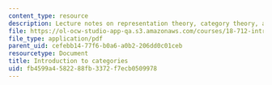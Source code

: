 ```yaml
---
content_type: resource
description: Lecture notes on representation theory, category theory, and functors.
file: https://ol-ocw-studio-app-qa.s3.amazonaws.com/courses/18-712-introduction-to-representation-theory-fall-2010/fb4599a4582288fb3372f7ecb0509978_MIT18_712F10_ch6.pdf
file_type: application/pdf
parent_uid: cefebb14-77f6-b0a6-a0b2-206dd0c01ceb
resourcetype: Document
title: Introduction to categories
uid: fb4599a4-5822-88fb-3372-f7ecb0509978
---
```


